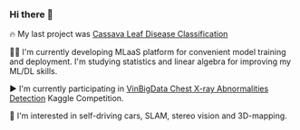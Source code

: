 ### Hi there 👋

🔥 My last project was [Cassava Leaf Disease Classification](https://github.com/t0efL/Cassava-Leaf-Disease-Classification)


👨‍💻 I'm currently developing MLaaS platform for convenient model training and deployment. I'm studying statistics and linear algebra for improving my ML/DL skills.  


▶️ I'm currently participating in [VinBigData Chest X-ray Abnormalities Detection](https://www.kaggle.com/c/vinbigdata-chest-xray-abnormalities-detection) Kaggle Competition.  


🚗 I'm interested in self-driving cars, SLAM, stereo vision and 3D-mapping.  


